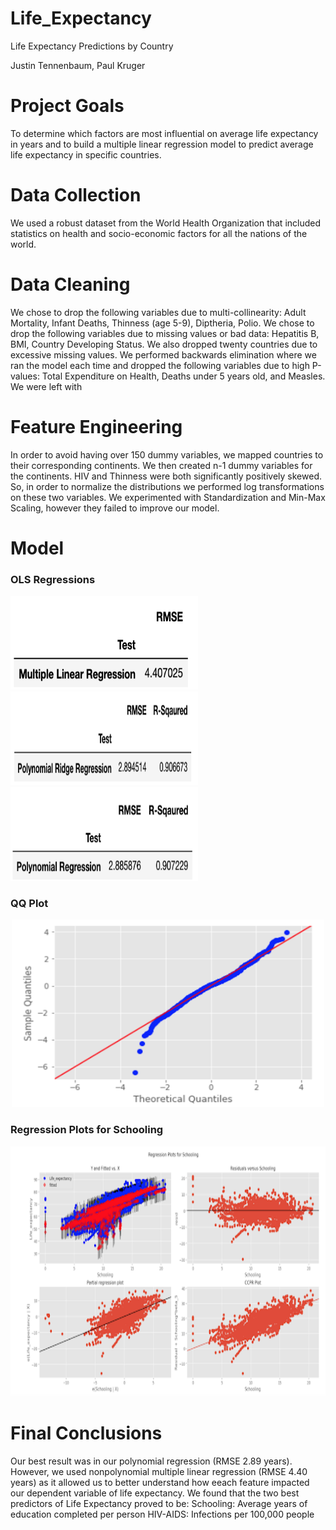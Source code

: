 # Life_Expectancy
Life Expectancy Predictions by Country

Justin Tennenbaum, Paul Kruger 


# Project Goals

To determine which factors are most influential on average life expectancy in years and to build a multiple linear regression model to predict average life expectancy in specific countries.

# Data Collection

We used a robust dataset from the World Health Organization that included statistics on health and socio-economic factors for all the nations of the world.

# Data Cleaning

We chose to drop the following variables due to multi-collinearity:  Adult Mortality, Infant Deaths, Thinness (age 5-9), Diptheria, Polio.  We chose to drop the following variables due to missing values or bad data:  Hepatitis B, BMI, Country Developing Status.  We also dropped twenty countries due to excessive missing values.  We performed backwards elimination where we ran the model each time and dropped the following variables due to high P-values:  Total Expenditure on Health, Deaths under 5 years old, and Measles. We were left with 

# Feature Engineering

In order to avoid having over 150 dummy variables, we mapped countries to their corresponding continents.  We then created n-1 dummy variables for the continents.  HIV and Thinness were both significantly positively skewed.  So, in order to normalize the distributions we performed log transformations on these two variables.  We experimented with Standardization and Min-Max Scaling, however they failed to improve our model.

# Model


### OLS Regressions

<p>
<img src="https://github.com/jmt0221/Life_Expectancy/blob/master/Images/MLR.png" width="300" height="150">
<img src="https://github.com/jmt0221/Life_Expectancy/blob/master/Images/poly_ridge.png" width="300" height="150">
<img src="https://github.com/jmt0221/Life_Expectancy/blob/master/Images/poly.png" width="300" height="150">
</p>

### QQ Plot
<p align="center">
<img src="https://github.com/jmt0221/Life_Expectancy/blob/master/Images/QQ.png" width="500" height="300">
</p>

### Regression Plots for Schooling
<p align="center">
<img src="https://github.com/jmt0221/Life_Expectancy/blob/master/Images/regression_plot.png" width="600" height="400">
</p>


# Final Conclusions

Our best result was in our polynomial regression (RMSE 2.89 years).  However, we used nonpolynomial multiple linear regression (RMSE 4.40 years) as it allowed us to better understand how eeach feature impacted our dependent variable of life expectancy.  We found that the two best predictors of Life Expectancy proved to be:
Schooling:  Average years of education completed per person
HIV-AIDS:  Infections per 100,000 people
